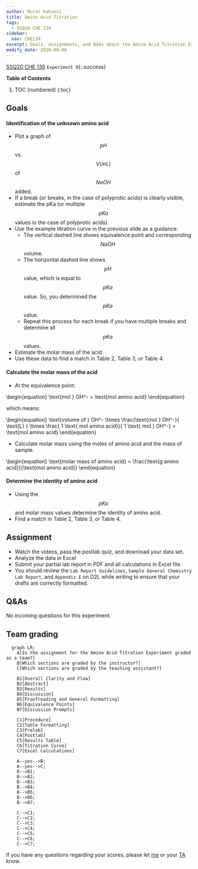 ```yaml
---
author: Murat Kahveci
title: Amino Acid Titration
tags: 
  - SSQ20 CHE 139
sidebar:
  nav: CHE139  
excerpt: Goals, assignments, and Q&As about the Amino Acid Titration Experiment.
modify_date: 2020-08-06
---
```

<a class="button button--outline-success button--pill button--xs" href="/tpv">SSQ20 CHE 139</a>
`Experiment 8`{:.success}

__Table of Contents__

1. TOC (numbered)
{:toc}

## Goals

#### Identification of the unknown amino acid

- Plot a graph of $$pH$$ vs. $$V(mL)$$ of $$NaOH$$ added. 
- If a break (or breaks, in the case of polyprotic acids) is clearly visible, estimate the pKa (or multiple $$pKa$$ values in the case of polyprotic acids).
- Use the example titration curve in the previous slide as a guidance:
  - The vertical dashed line shows equivalence point and corresponding $$NaOH$$ volume.
  - The horizontal dashed line shows $$pH$$ value, which is equal to $$pKa$$ value. So, you determined the $$pKa$$ value. 
  - Repeat this process for each break if you have multiple breaks and determine all $$pKa$$ values.  
- Estimate the molar mass of the acid. 
- Use these data to find a match in Table 2, Table 3, or Table 4.

#### Calculate the molar mass of the acid

- At the equivalence point:

\begin{equation}
  \text{mol } OH^- = \text{mol amino acid}
\end{equation}

which means:

\begin{equation}
  \text{volume of } OH^- \times \frac{\text{mol } OH^-}{ \text{L} } \times \frac{ 1 \text{ mol amino acid}}{ 1 \text{ mol } OH^-} = \text{mol amino acid} 
\end{equation}

- Calculate molar mass using the moles of amino acid and the mass of sample.

\begin{equation}
  \text{molar mass of amino acid} = \frac{\text{g amino acid}}{\text{mol amino acid}}
\end{equation}

#### Determine the identity of amino acid

- Using the $$pKa$$ and molar mass values determine the identity of amino acid.
- Find a match in Table 2, Table 3, or Table 4.

## Assignment

- Watch the videos, pass the postlab quiz, and download your data set.
- Analyze the data in Excel
- Submit your partial lab report in PDF and all calculations in Excel file.
- You should review the `Lab Report Guidelines`, `Sample General Chemistry Lab Report`, and `Appendix E` on D2L while writing to ensure that your drafts are correctly formatted.

## Q&As

No incoming questions for this experiment.

## Team grading

```mermaid
  graph LR;
    A[Is the assignment for the Amino Acid Titration Experiment graded as a team?]
    B[Which sections are graded by the instructor?]
    C[Which sections are graded by the teaching assistant?]

    B1[Overall Clarity and Flow]
    B2[Abstract]
    B3[Results]
    B4[Discussion]
    B5[Proofreading and General Formatting]
    B6[Equivalence Points]
    B7[Discussion Prompts]

    C1[Procedure]
    C2[Table Formatting]
    C3[Prelab]
    C4[Postlab]
    C5[Results Table]
    C6[Titration Curve]
    C7[Excel Calculations]

    A--yes-->B;
    A--yes-->C;
    B-->B1;
    B-->B2;
    B-->B3;
    B-->B4;
    B-->B5;
    B-->B6;
    B-->B7;

    C-->C1;
    C-->C2;
    C-->C3;
    C-->C4;
    C-->C5;
    C-->C6;
    C-->C7;
```

If you have any questions regarding your scores, please let [me](mailto:mkahveci@depaul.edu) or your [TA](mailto:brownt1129@gmail.com) know.